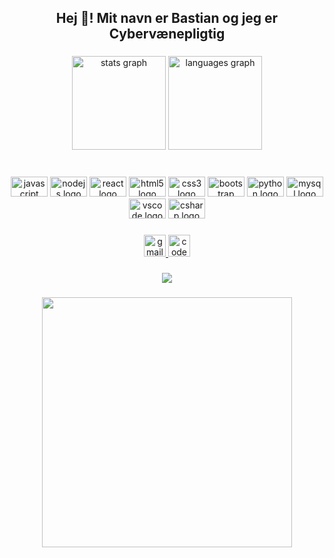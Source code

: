 <h2 align="center">Hej 👋! Mit navn er Bastian og jeg er Cybervænepligtig</h2>

###

<div align="center">
  <img src="https://github-readme-stats.vercel.app/api?hide_title=false&hide_rank=false&show_icons=true&include_all_commits=true&count_private=true&disable_animations=false&theme=dracula&locale=en&hide_border=false&username=bastian8210" height="150" alt="stats graph"  />
  <img src="https://github-readme-stats.vercel.app/api/top-langs?locale=en&hide_title=false&layout=compact&card_width=320&langs_count=5&theme=dracula&hide_border=false&username=bastian8210" height="150" alt="languages graph"  />
</div>

###

<br clear="both">

<div align="center">
  <img src="https://cdn.jsdelivr.net/gh/devicons/devicon/icons/javascript/javascript-original.svg" height="32" width="59" alt="javascript logo"  />
  <img src="https://cdn.jsdelivr.net/gh/devicons/devicon/icons/nodejs/nodejs-original.svg" height="32" width="59" alt="nodejs logo"  />
  <img src="https://cdn.jsdelivr.net/gh/devicons/devicon/icons/react/react-original.svg" height="32" width="59" alt="react logo"  />
  <img src="https://cdn.jsdelivr.net/gh/devicons/devicon/icons/html5/html5-original.svg" height="32" width="59" alt="html5 logo"  />
  <img src="https://cdn.jsdelivr.net/gh/devicons/devicon/icons/css3/css3-original.svg" height="32" width="59" alt="css3 logo"  />
  <img src="https://cdn.jsdelivr.net/gh/devicons/devicon/icons/bootstrap/bootstrap-original.svg" height="32" width="59" alt="bootstrap logo"  />
  <img src="https://cdn.jsdelivr.net/gh/devicons/devicon/icons/python/python-original.svg" height="32" width="59" alt="python logo"  />
  <img src="https://cdn.jsdelivr.net/gh/devicons/devicon/icons/mysql/mysql-original.svg" height="32" width="59" alt="mysql logo"  />
  <img src="https://cdn.jsdelivr.net/gh/devicons/devicon/icons/vscode/vscode-original.svg" height="32" width="59" alt="vscode logo"  />
  <img src="https://cdn.jsdelivr.net/gh/devicons/devicon/icons/csharp/csharp-original.svg" height="32" width="59" alt="csharp logo"  />
</div>

###

<div align="center">
  <a href="mailto:johansenbastian6@gmail.com" target="_blank">
    <img src="https://img.shields.io/static/v1?message=Gmail&logo=gmail&label=&color=D14836&logoColor=white&labelColor=&style=for-the-badge" height="35" alt="gmail logo"  />
  </a>
  <a href="codepen.io/bastian8210" target="_blank">
    <img src="https://img.shields.io/static/v1?message=Codepen&logo=codepen&label=&color=000000&logoColor=white&labelColor=&style=for-the-badge" height="35" alt="codepen logo"  />
  </a>
</div>

###

<div align="center">
  <img src="https://profile-counter.glitch.me/bastian8210/count.svg?"  />
</div>

###

<div align="center">
  <img height="400" src="https://i.pinimg.com/originals/4d/16/78/4d1678e171347c4402c231dad0394f0f.gif"  />
</div>

###
